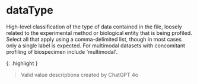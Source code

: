 # dataType
High-level classification of the type of data contained in the file, loosely related to the experimental method or biological entity that is being profiled. Select all that apply using a comma-delimited list, though in most cases only a single label is expected. For multimodal datasets with concomitant profiling of biospecimen include 'multimodal'.

{: .highlight }
> Valid value descriptions created by ChatGPT 4o

